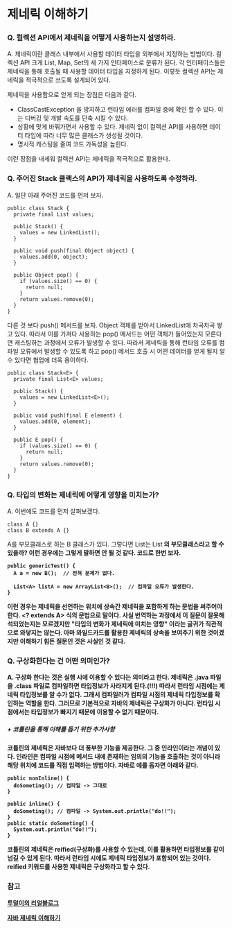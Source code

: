 # 제네릭 이해하기

### Q. 컬렉션 API에서 제네릭을 어떻게 사용하는지 설명하라.

A. 제네릭이란 클래스 내부에서 사용할 데이터 타입을 외부에서 지정하는 방법이다. 컬렉션 API 크게 List, Map, Set의 세 가지 인터페이스로 분류가 된다. 각 인터페이스들은 제네릭을 통해 호출될 때 사용할 데이터 타입을 지정하게 된다. 이렇듯 컬렉션 API는 제네릭을 적극적으로 쓰도록 설계되어 있다.

제네릭을 사용함으로 얻게 되는 장점은 다음과 같다.

* ClassCastException 을 방지하고 런타임 에러를 컴파일 중에 확인 할 수 있다. 이는 디버깅 및 개발 속도를 단축 시킬 수 있다.
* 상황에 맞게 바꿔가면서 사용할 수 있다. 제네릭 없이 컬렉션 API를 사용하면 데이터 타입에 따라 너무 많은 클래스가 생성될 것이다.
* 명시적 캐스팅을 줄여 코드 가독성을 높힌다.

이런 장점을 내세워 컬렉션 API는 제네릭을 적극적으로 활용한다.

### Q. 주어진 Stack 클랙스의 API가 제네릭을 사용하도록 수정하라.

A. 일단 아래 주어진 코드를 먼저 보자.

```{.java}
public class Stack {
  private final List values;
  
  public Stack() {
    values = new LinkedList();
  }
  
  public void push(final Object object) {
    values.add(0, object);
  }
  
  public Object pop() {
    if (values.size() == 0) {
      return null;
    }
    return values.remove(0);
  }
}
```

다른 것 보다 push() 메서드를 보자. Object 객체를 받아서 LinkedList에 차곡차곡 쌓고 있다. 따라서 이를 가져다 사용하는 pop() 메서드는 어떤 객체가 들어있는지 모른다면 캐스팅하는 과정에서 오류가 발생할 수 있다. 따라서 제네릭을 통해 런타임 오류를 컴파일 오류에서 발생할 수 있도록 하고 pop() 메서드 호출 시 어떤 데이터를 얻게 될지 알 수 있다면 협업에 더욱 용이하다.

```{.java}
public class Stack<E> {
  private final List<E> values;
  
  public Stack() {
    values = new LinkedList<E>();
  }
  
  public void push(final E element) {
    values.add(0, element);
  }
  
  public E pop() {
    if (values.size() == 0) {
      return null;
    }
    return values.remove(0);
  }
}
```



### Q. 타입의 변화는 제네릭에 어떻게 영향을 미치는가?

A. 이번에도 코드를 먼저 살펴보겠다.

```{.java}
class A {}
class B extends A {}
```

A를 부모클래스로 하는 B 클래스가 있다. 그렇다면 List<A>는 List<B> 의 부모클래스라고 할 수 있을까? 이런 경우에는 그렇게 말하면 안 될 것 같다. 코드로 한번 보자.

```{.java}
public genericTest() {
  A a = new B();  // 전혀 문제가 없다. 
  
  List<A> listA = new ArrayList<B>();  // 컴파일 오류가 발생한다.
}
```

이런 경우는 제네릭을 선언하는 위치에 상속간 제네릭을 포함하게 하는 문법을 써주어야 한다.  <? extends A> 식의 문법으로 말이다. 사실 번역하는 과정에서 이 질문이 잘못해석되었는지는 모르겠지만 "타입의 변화가 제네릭에 미치는 영향" 이라는 글귀가 직관적으로 와닿지는 않는다. 아마 와일드카드를 활용한 제네릭의 상속을 보여주기 위한 것이겠지만 이해하기 힘든 질문인 것은 사실인 것 같다.

### Q. 구상화한다는 건 어떤 의미인가?

A. 구상화 한다는 것은 실행 시에 이용할 수 있다는 의미라고 한다. 제네릭은 .java 파일을 .class 파일로 컴파일하면 타입정보가 사라지게 된다.(!!!) 따라서 런타임 시점에는 제네릭 타입정보를 알 수가 없다. 그래서 컴파일러가 컴파일 시점의 제네릭 타입정보를 확인하는 역할을 한다. 그러므로 기본적으로 자바의 제네릭은 구상화가 아니다. 런타임 시점에서는 타입정보가 빠지기 때문에 이용할 수 없기 때문이다.

##### + 코틀린을 통해 이해를 돕기 위한 추가사항

코틀린의 제네릭은 자바보다 더 풍부한 기능을 제공한다. 그 중 인라인이라는 개념이 있다. 인라인은 컴파일 시점에 메서드 내에 존재하는 임의의 기능을 호출하는 것이 아니라 해당 위치에 코드를 직접 입력하는 방법이다. 자바로 예를 돕자면 아래와 같다.

```{.java}
public nonInline() {
  doSometing(); // 컴파일 -> 그대로
}

public inline() {
  doSometing(); // 컴파일 -> System.out.println("do!!");
}
public static doSometing() {
  System.out.println("do!!");
}
```

코틀린의 제네릭은 reified(구상화)를 사용할 수 있는데, 이를 활용하면 타입정보를 같이 넘길 수 있게 된다. 따라서 런타임 시에도 제네릭 타입정보가 포함되어 있는 것이다. reified 키워드를 사용한 제네릭은 구상화라고 할 수 있다.

### 참고

[투덜이의 리얼블로그](https://tourspace.tistory.com/121)

[자바 제네릭 이해하기](https://blog.naver.com/ksch2004/220549820429)